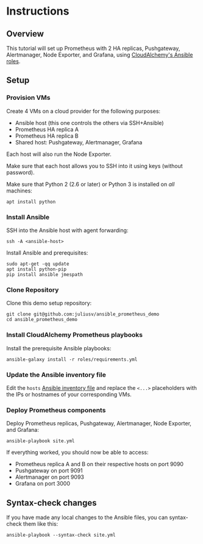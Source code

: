 # Instructions

## Overview

This tutorial will set up Prometheus with 2 HA replicas, Pushgateway, Alertmanager, Node Exporter, and Grafana, using [CloudAlchemy's Ansible roles](https://github.com/cloudalchemy/).

## Setup

### Provision VMs

Create 4 VMs on a cloud provider for the following purposes:

- Ansible host (this one controls the others via SSH+Ansible)
- Prometheus HA replica A
- Prometheus HA replica B
- Shared host: Pushgateway, Alertmanager, Grafana

Each host will also run the Node Exporter.

Make sure that each host allows you to SSH into it using keys (without password).

Make sure that Python 2 (2.6 or later) or Python 3 is installed on *all* machines:

    apt install python

### Install Ansible

SSH into the Ansible host with agent forwarding:

    ssh -A <ansible-host>

Install Ansible and prerequisites:

    sudo apt-get -qq update
    apt install python-pip
    pip install ansible jmespath

### Clone Repository

Clone this demo setup repository:

    git clone git@github.com:juliusv/ansible_prometheus_demo
    cd ansible_prometheus_demo

### Install CloudAlchemy Prometheus playbooks

Install the prerequisite Ansible playbooks:

    ansible-galaxy install -r roles/requirements.yml

### Update the Ansible inventory file

Edit the `hosts` [Ansible inventory file](https://docs.ansible.com/ansible/latest/user_guide/intro_inventory.html) and replace the `<...>` placeholders with the IPs or hostnames of your corresponding VMs.

### Deploy Prometheus components

Deploy Prometheus replicas, Pushgateway, Alertmanager, Node Exporter, and Grafana:

    ansible-playbook site.yml

If everything worked, you should now be able to access:

- Prometheus replica A and B on their respective hosts on port 9090
- Pushgateway on port 9091
- Alertmanager on port 9093
- Grafana on port 3000

## Syntax-check changes

If you have made any local changes to the Ansible files, you can syntax-check them like this:

    ansible-playbook --syntax-check site.yml
